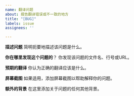 ```yaml
---
name: 翻译问题
about: 报告翻译错误或不一致的地方
title: "[BUG]"
labels: issue
assignees: ''

---
```


**描述问题**
简明扼要地描述该问题是什么。

**你在哪里发现这个问题的**？
你发现该问题的文件名、行号或URL。

**预期的翻译**
你认为正确的翻译应该是什么。

**屏幕截图**
如果适用，添加屏幕截图以帮助解释你的问题。

**额外的背景**
在这里添加关于问题的任何其他背景。
